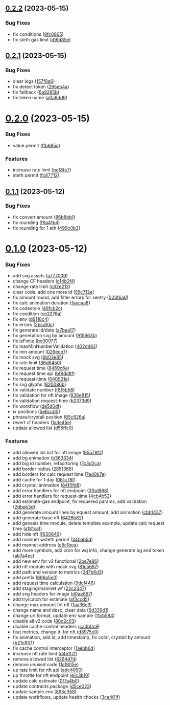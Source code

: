## [0.2.2](https://github.com/lidofinance/withdrawals-api/compare/0.2.1...0.2.2) (2023-05-15)


### Bug Fixes

* fix conditions ([8fc0865](https://github.com/lidofinance/withdrawals-api/commit/8fc0865ddbeb1acba9b070855fcc3fdcc780c17f))
* fix steth gas limit ([d9fd85e](https://github.com/lidofinance/withdrawals-api/commit/d9fd85e0979848c0688ada11bb34b7fbea31bb0c))



## [0.2.1](https://github.com/lidofinance/withdrawals-api/compare/0.2.0...0.2.1) (2023-05-15)


### Bug Fixes

* clear logs ([157f8a6](https://github.com/lidofinance/withdrawals-api/commit/157f8a695b393ee1171f5fe855b59baaea3b0ad1))
* fix detect token ([295eb4a](https://github.com/lidofinance/withdrawals-api/commit/295eb4a35c18dbfa0ac59ceda2de4ebb6b1842a7))
* fix fallback ([6a9285b](https://github.com/lidofinance/withdrawals-api/commit/6a9285b1d2528fd20316e6d308211977c9e966b4))
* fix token name ([a0a8dd9](https://github.com/lidofinance/withdrawals-api/commit/a0a8dd97a0f06e268ab929f0c15645064cca9438))



# [0.2.0](https://github.com/lidofinance/withdrawals-api/compare/0.1.1...0.2.0) (2023-05-15)


### Bug Fixes

* value permit ([ffb685c](https://github.com/lidofinance/withdrawals-api/commit/ffb685ceadce080b50e6831ddda310dacf92d6b7))


### Features

* increase rate limit ([bef8fe7](https://github.com/lidofinance/withdrawals-api/commit/bef8fe7f376bdd482af702ac0136fe031cab5596))
* steth permit ([fc87712](https://github.com/lidofinance/withdrawals-api/commit/fc87712be94cb87fc12d36ae69a2275716b2d037))



## [0.1.1](https://github.com/lidofinance/withdrawals-api/compare/0.1.0...0.1.1) (2023-05-12)


### Bug Fixes

* fix convert amount ([86b8bb1](https://github.com/lidofinance/withdrawals-api/commit/86b8bb1c911cd4fee107ef4df22522610116369a))
* fix rounding ([f9a41b4](https://github.com/lidofinance/withdrawals-api/commit/f9a41b4dbbf96040cedb1a4aa39242f380b9352b))
* fix rounding for 1 eth ([499c0b3](https://github.com/lidofinance/withdrawals-api/commit/499c0b3ef131124208934df2028cf056247cc1d9))



# [0.1.0](https://github.com/lidofinance/withdrawals-api/compare/9dcf446e6fc3a99ddf1eae6b8ad114026cedeae3...0.1.0) (2023-05-12)


### Bug Fixes

* add svg assets ([a777009](https://github.com/lidofinance/withdrawals-api/commit/a777009708b1eac47843e384a656f45ce833a5cc))
* change CF headers ([c14b2f4](https://github.com/lidofinance/withdrawals-api/commit/c14b2f408fbfda26dfc4f701347d6cc0807dd453))
* change rate limit ([c62e213](https://github.com/lidofinance/withdrawals-api/commit/c62e2132ea9fffe56fe34cc9b429e4ec1ee57b75))
* clear code, add one more id ([55c712e](https://github.com/lidofinance/withdrawals-api/commit/55c712e0460fbbc7fb5fe42b61208ed0defefce7))
* fix amount round, add filter errors for sentry ([023f6a0](https://github.com/lidofinance/withdrawals-api/commit/023f6a007632137d6dfdc54766bb85e6ef8fe0d6))
* fix calc animation duration ([faecaa8](https://github.com/lidofinance/withdrawals-api/commit/faecaa851433988a205be89a46902ef9db1fc765))
* fix codestyle ([46fcb2c](https://github.com/lidofinance/withdrawals-api/commit/46fcb2c2d2d48f21b0aae5c31e475792801c8d1c))
* fix condition ([ce2276a](https://github.com/lidofinance/withdrawals-api/commit/ce2276a601e384e5095d4550346ca9b722350166))
* fix env ([d9118c4](https://github.com/lidofinance/withdrawals-api/commit/d9118c4c5f3028d01ca5171efa34ac32b418aa2a))
* fix errors ([2bca10c](https://github.com/lidofinance/withdrawals-api/commit/2bca10ca05f76463ae246d163875b35279b0c3c0))
* fix generate id/date ([a7bea17](https://github.com/lidofinance/withdrawals-api/commit/a7bea171f50cd39aa765cb825f0efa084985f251))
* fix generation svg by amount ([915663b](https://github.com/lidofinance/withdrawals-api/commit/915663b131b9abaca8665a1d507c98163990131f))
* fix isFinite ([bc00077](https://github.com/lidofinance/withdrawals-api/commit/bc0007719ac597e90c4b95866cc34fac4c3916bb))
* fix maxMinNumberValidation ([402dd62](https://github.com/lidofinance/withdrawals-api/commit/402dd622b25dbc49ddb43cdfa639451e3b32f61f))
* fix min amount ([029ece7](https://github.com/lidofinance/withdrawals-api/commit/029ece7b898d3aae41fc04426ad2150ef50816b5))
* fix mock svg ([6b03e85](https://github.com/lidofinance/withdrawals-api/commit/6b03e85a6c1ca002270ee089145aa6e44fe94ec2))
* fix rate limit ([36d8450](https://github.com/lidofinance/withdrawals-api/commit/36d8450bd54e86ad88a6d18ae399d362aa46817e))
* fix request time ([8469c6e](https://github.com/lidofinance/withdrawals-api/commit/8469c6e657a0745942248fa3ce301ac992db31db))
* fix request time api ([bf9dd8f](https://github.com/lidofinance/withdrawals-api/commit/bf9dd8f88deb2bc19685536cb344d9087271c69f))
* fix request-time ([640931e](https://github.com/lidofinance/withdrawals-api/commit/640931e594c967243dd6b921d16ceb8a3ea5f588))
* fix svg glyphs ([820086b](https://github.com/lidofinance/withdrawals-api/commit/820086ba35efb209e1f9a5b28fd3906dc9976b44))
* fix validate number ([f8f5b58](https://github.com/lidofinance/withdrawals-api/commit/f8f5b588cb5fb63c74820b19e74af869b671258f))
* fix validation for nft image ([836e815](https://github.com/lidofinance/withdrawals-api/commit/836e8151ae94534b7d1234476bad6c5efadb924f))
* fix validation request-time ([b2373d9](https://github.com/lidofinance/withdrawals-api/commit/b2373d981e7cdd78779c0095e1dbc9b695ab3e81))
* fix workflow ([da5d6df](https://github.com/lidofinance/withdrawals-api/commit/da5d6df1f1e1ea7b9bf7d3dd21d8e09b93573445))
* ix positions ([5e6cc00](https://github.com/lidofinance/withdrawals-api/commit/5e6cc00a694f4c8a0446442e7be3e789904d8a2d))
* phrase/crystall position ([65c826a](https://github.com/lidofinance/withdrawals-api/commit/65c826a77575a25d63a48ba60a1af01226ee6789))
* revert cf headers ([1ade45e](https://github.com/lidofinance/withdrawals-api/commit/1ade45e9dd67438a19a72bce2d9f072d81b9dfea))
* update allowed list ([d55ffc0](https://github.com/lidofinance/withdrawals-api/commit/d55ffc03176382f5519b9c32a0ebd3e8c009f88c))


### Features

* add allowed ids list for nft image ([95579f2](https://github.com/lidofinance/withdrawals-api/commit/95579f2445b29d1fd9df8eeae8d23b391ec538bc))
* add bg animation ([b363334](https://github.com/lidofinance/withdrawals-api/commit/b363334c1c4bd6196610e7d6831b20e6cdb24bff))
* add big id number, refacrtoring ([7c3d2ca](https://github.com/lidofinance/withdrawals-api/commit/7c3d2cad6d1946ae29f9e308bbbd4ef43eadb166))
* add border radius ([2851366](https://github.com/lidofinance/withdrawals-api/commit/2851366f7abcbde06c630b62c35c991501437984))
* add borders for calc request time ([7ed0b7e](https://github.com/lidofinance/withdrawals-api/commit/7ed0b7e9112cfc54dc34596fbd60fd9879ec3196))
* add cache for 1 day ([081c78f](https://github.com/lidofinance/withdrawals-api/commit/081c78fd3f2fb738bce4aa7219f49fac2586e787))
* add crystall animation ([84f0fd8](https://github.com/lidofinance/withdrawals-api/commit/84f0fd858b44a186e15d218fd8d9358c57db429e))
* add error handlers for nft endpoint ([3fbd868](https://github.com/lidofinance/withdrawals-api/commit/3fbd86806dca9831f31063ee68c60d19d107fcc8))
* add error handlers for request-time ([4cb4b52](https://github.com/lidofinance/withdrawals-api/commit/4cb4b52f4bdccf0c5127aa6f5e1ce8ae8a4a07f2))
* add estimate-gas endpoint, fix requered params, add validation ([2dbeb3d](https://github.com/lidofinance/withdrawals-api/commit/2dbeb3d92f84f7bf1bbb825d2f068113bb0a4f37))
* add generate amount lines by equest amount, add animation ([cbb1437](https://github.com/lidofinance/withdrawals-api/commit/cbb14377b18e1eca3547af080f8f60efc5abdc91))
* add generate base nft ([6426b82](https://github.com/lidofinance/withdrawals-api/commit/6426b82590d7d2829e9e7f8caac24300d1519932))
* add genesis time module, delete template example, update calc request time ([a181caf](https://github.com/lidofinance/withdrawals-api/commit/a181cafc40b94bc3e9e6424d828ab6b7d6a1cf7a))
* add hide nft ([f630849](https://github.com/lidofinance/withdrawals-api/commit/f6308498543d647e5c2b7feea1f530ab7210bf93))
* add mainnet wsteth permit ([340ab5d](https://github.com/lidofinance/withdrawals-api/commit/340ab5d269b0beb71fb2253580c74295a808ea33))
* add mannet address ([e5c1bea](https://github.com/lidofinance/withdrawals-api/commit/e5c1bea8396f1b4bdeefb23e73f3a1138b330cb7))
* add more symbols, add cron for wq info, change generate bg and token ([ab7a4ec](https://github.com/lidofinance/withdrawals-api/commit/ab7a4ec8c9ff9378ceee87ae436c3c92dd28e1cd))
* add new env for v2 functional ([2be7e86](https://github.com/lidofinance/withdrawals-api/commit/2be7e86578e8f88653ad6d946a632122ee1c5a94))
* add nft module with mock svg ([81c5697](https://github.com/lidofinance/withdrawals-api/commit/81c5697ce326361ae24dc1f6003ecba8f38fa391))
* add path and version to metrics ([2d7b6d3](https://github.com/lidofinance/withdrawals-api/commit/2d7b6d3a3382c5b3d04d0d599d0d4c8312528512))
* add prefix ([666a5e0](https://github.com/lidofinance/withdrawals-api/commit/666a5e015daf87f01e0371d22209a100fa179471))
* add request time calculation ([9dcf446](https://github.com/lidofinance/withdrawals-api/commit/9dcf446e6fc3a99ddf1eae6b8ad114026cedeae3))
* add staging/mainnet wf ([22c2347](https://github.com/lidofinance/withdrawals-api/commit/22c2347358829ea5450327043ac010d40e076641))
* add svg headers for image ([d0ae867](https://github.com/lidofinance/withdrawals-api/commit/d0ae867946fd24f224314a5037238e41ec6105cc))
* add try/catch for estimate ([af3ccd5](https://github.com/lidofinance/withdrawals-api/commit/af3ccd5e97908a3d8b678b1a62f5d7618fe0352e))
* change max amount fot nft ([1aa36e9](https://github.com/lidofinance/withdrawals-api/commit/1aa36e99b32170781cac4854037b3ea520404e50))
* change name and desc, clear data ([6d339d1](https://github.com/lidofinance/withdrawals-api/commit/6d339d1ee105dbaf2478bc86d0f6963521b4d496))
* change uri format, update env sample ([11cb584](https://github.com/lidofinance/withdrawals-api/commit/11cb584e1b167117586feb528808c0c2f3c1d3e9))
* disable all v2 code ([80d2c03](https://github.com/lidofinance/withdrawals-api/commit/80d2c03872ba215f8e52ab54ab3e51c8fcdab882))
* disable cache control headers ([cadb0c9](https://github.com/lidofinance/withdrawals-api/commit/cadb0c9877206b0bd5c5ec1e2c5ed7a1730bf401))
* feat metrics, change ttl for nft ([d8975e0](https://github.com/lidofinance/withdrawals-api/commit/d8975e0fe6ebcc831dff8a747d5bae24bb3fcbed))
* fix animation, add id, add timestamp, fix color, crystall by amount ([b21c837](https://github.com/lidofinance/withdrawals-api/commit/b21c8370c64a44932676d2570b7777ae9806d9fd))
* fix cache control interceptor ([1aebb6d](https://github.com/lidofinance/withdrawals-api/commit/1aebb6d6aca7035ab3bf348b36f6edd1cd0e9691))
* increase nft rate limit ([d4bff7f](https://github.com/lidofinance/withdrawals-api/commit/d4bff7f0e5135e6eb5298f68ce7f833654e7a17c))
* remove allowed list ([8264d7d](https://github.com/lidofinance/withdrawals-api/commit/8264d7dcb11399f959302b5f2753bf4cc3ef9649))
* remove unused code ([1a1805e](https://github.com/lidofinance/withdrawals-api/commit/1a1805e086ffb4c78aef3fecbac65a257d37a2e7))
* up rate limit for nft api ([adc4090](https://github.com/lidofinance/withdrawals-api/commit/adc4090a8d0a2ecdbc667ed5340ef803d479d5ea))
* up throttle for nft endpoint ([e1c3b10](https://github.com/lidofinance/withdrawals-api/commit/e1c3b109f1c24e7b95fe792411f4cd722858ecd8))
* update calc estimate ([0f7a4b0](https://github.com/lidofinance/withdrawals-api/commit/0f7a4b051631ecf1aa99a2d0bee3c178712f37bd))
* update contracts package ([d5ce023](https://github.com/lidofinance/withdrawals-api/commit/d5ce023c3fa261dfcb8e60535ff5eb6948f9f24b))
* update sample.env ([895c358](https://github.com/lidofinance/withdrawals-api/commit/895c3583e6d6a9e08966af16d3aa6301e40971c9))
* update workflows, update health checks ([3ca401f](https://github.com/lidofinance/withdrawals-api/commit/3ca401f380cafa7e30f3f90b911d57146966bdef))



